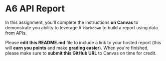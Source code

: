 # A6 API Report

In this assignment, you'll complete the instructions **on Canvas** to demonstrate you ability to leverage `R Markdown` to build a report using data from APIs.

Please **edit this README.md** file to include a link to your hosted report (this will **earn you points** and make **grading easier**). When you're finished, please make sure to **submit this GitHub URL** to Canvas on time for credit.
